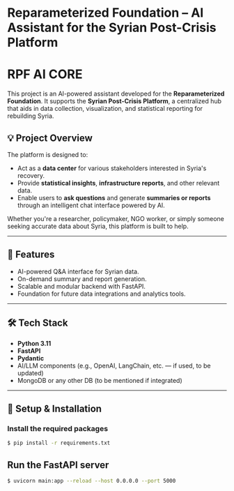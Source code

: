 # Reparameterized Foundation – AI Assistant for the Syrian Post-Crisis Platform
# RPF AI CORE

This project is an AI-powered assistant developed for the **Reparameterized Foundation**. It supports the **Syrian Post-Crisis Platform**, a centralized hub that aids in data collection, visualization, and statistical reporting for rebuilding Syria.

## 💡 Project Overview

The platform is designed to:

- Act as a **data center** for various stakeholders interested in Syria's recovery.
- Provide **statistical insights**, **infrastructure reports**, and other relevant data.
- Enable users to **ask questions** and generate **summaries or reports** through an intelligent chat interface powered by AI.

Whether you're a researcher, policymaker, NGO worker, or simply someone seeking accurate data about Syria, this platform is built to help.

---

## 🚀 Features

- AI-powered Q&A interface for Syrian data.
- On-demand summary and report generation.
- Scalable and modular backend with FastAPI.
- Foundation for future data integrations and analytics tools.

---

## 🛠 Tech Stack

- **Python 3.11**
- **FastAPI**
- **Pydantic**
- AI/LLM components (e.g., OpenAI, LangChain, etc. — if used, to be updated)
- MongoDB or any other DB (to be mentioned if integrated)

---

## 🧪 Setup & Installation

### Install the required packages

```bash
$ pip install -r requirements.txt
```

## Run the FastAPI server

```bash
$ uvicorn main:app --reload --host 0.0.0.0 --port 5000
```
